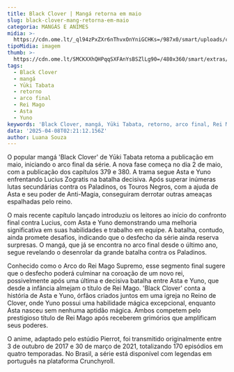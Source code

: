 ```yaml
---
title: Black Clover | Mangá retorna em maio
slug: black-clover-mang-retorna-em-maio
categoria: MANGÁS E ANIMES
midia: >-
  https://cdn.ome.lt/_ql94zPxZXr6nThvxOnYniGCHKs=/987x0/smart/uploads/conteudo/fotos/Design_sem_nome_-_2025-04-07T220008.927.png
tipoMidia: imagem
thumb: >-
  https://cdn.ome.lt/SMCKXXhQHPqqSXFAnYsBSZlLg90=/480x360/smart/extras/conteudos/Design_sem_nome_-_2025-04-07T220008.927.png
tags:
  - Black Clover
  - mangá
  - Yūki Tabata
  - retorno
  - arco final
  - Rei Mago
  - Asta
  - Yuno
keywords: 'Black Clover, mangá, Yūki Tabata, retorno, arco final, Rei Mago, Asta, Yuno'
data: '2025-04-08T02:21:12.156Z'
author: Luana Souza
---
```


O popular mangá 'Black Clover' de Yūki Tabata retoma a publicação em maio, iniciando o arco final da série. A nova fase começa no dia 2 de maio, com a publicação dos capítulos 379 e 380. A trama segue Asta e Yuno enfrentando Lucius Zogratis na batalha decisiva. Após superar inúmeras lutas secundárias contra os Paladinos, os Touros Negros, com a ajuda de Asta e seu poder de Anti-Magia, conseguiram derrotar outras ameaças espalhadas pelo reino.

O mais recente capítulo lançado introduziu os leitores ao início do confronto final contra Lucius, com Asta e Yuno demonstrando uma melhoria significativa em suas habilidades e trabalho em equipe. A batalha, contudo, ainda promete desafios, indicando que o desfecho da série ainda reserva surpresas. O mangá, que já se encontra no arco final desde o último ano, segue revelando o desenrolar da grande batalha contra os Paladinos.

Conhecido como o Arco do Rei Mago Supremo, esse segmento final sugere que o desfecho poderá culminar na coroação de um novo rei, possivelmente após uma última e decisiva batalha entre Asta e Yuno, que desde a infância almejam o título de Rei Mago. 'Black Clover' conta a história de Asta e Yuno, órfãos criados juntos em uma igreja no Reino de Clover, onde Yuno possui uma habilidade mágica excepcional, enquanto Asta nasceu sem nenhuma aptidão mágica. Ambos competem pelo prestigioso título de Rei Mago após receberem grimórios que amplificam seus poderes.

O anime, adaptado pelo estúdio Pierrot, foi transmitido originalmente entre 3 de outubro de 2017 e 30 de março de 2021, totalizando 170 episódios em quatro temporadas. No Brasil, a série está disponível com legendas em português na plataforma Crunchyroll.
